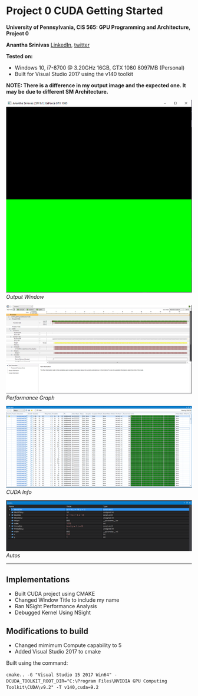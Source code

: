Project 0 CUDA Getting Started
====================

**University of Pennsylvania, CIS 565: GPU Programming and Architecture, Project 0**

**Anantha Srinivas**
[LinkedIn](https://www.linkedin.com/in/anantha-srinivas-00198958/), [twitter](https://twitter.com/an2tha)

**Tested on:**
* Windows 10, i7-8700 @ 3.20GHz 16GB, GTX 1080 8097MB (Personal)
* Built for Visual Studio 2017 using the v140 toolkit

**NOTE: There is a difference in my output image and the expected one. It may be due to different SM Architecture.** 

![](images/gl_window.png)
_Output Window_

![](images/trace.png)
_Performance Graph_

![](images/cuda_info.png)
_CUDA Info_

![](images/autos.png)
_Autos_

---

## Implementations

* Built CUDA project using CMAKE
* Changed Window Title to include my name
* Ran NSight Performance Analysis
* Debugged Kernel Using NSight

## Modifications to build

* Changed mimimum Compute capability to 5
* Added Visual Studio 2017 to cmake

Built using the command:

`cmake.. -G "Visual Studio 15 2017 Win64" -DCUDA_TOOLKIT_ROOT_DIR="C:\Program Files\NVIDIA GPU Computing Toolkit\CUDA\v9.2" -T v140,cuda=9.2`

